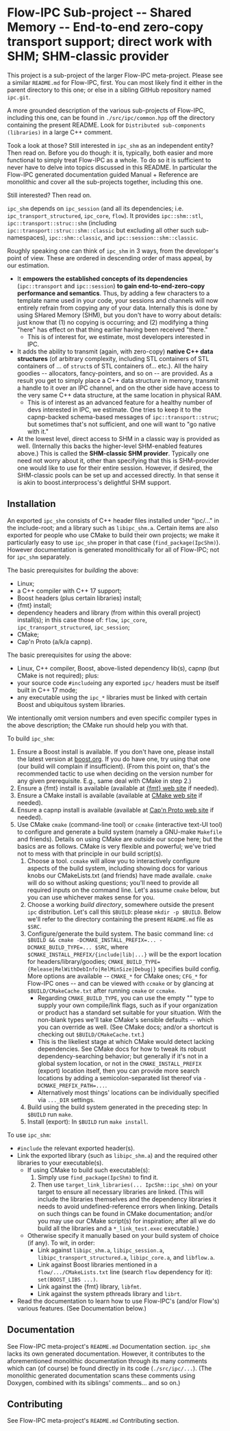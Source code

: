 # Flow-IPC Sub-project -- Shared Memory -- End-to-end zero-copy transport support; direct work with SHM; SHM-classic provider

This project is a sub-project of the larger Flow-IPC meta-project.  Please see
a similar `README.md` for Flow-IPC, first.  You can most likely find it either in the parent
directory to this one; or else in a sibling GitHub repository named `ipc.git`.

A more grounded description of the various sub-projects of Flow-IPC, including this one, can be found
in `./src/ipc/common.hpp` off the directory containing the present README.  Look for
`Distributed sub-components (libraries)` in a large C++ comment.

Took a look at those?  Still interested in `ipc_shm` as an independent entity?  Then read on.
Before you do though: it is, typically, both easier and more functional to simply treat Flow-IPC as a whole.
To do so it is sufficient to never have to delve into topics discussed in this README.  In particular
the Flow-IPC generated documentation guided Manual + Reference are monolithic and cover all the
sub-projects together, including this one.

Still interested?  Then read on.

`ipc_shm` depends on `ipc_session` (and all its dependencies; i.e. `ipc_transport_structured`, `ipc_core`, `flow`).
It provides `ipc::shm::stl`, `ipc::transport::struc::shm` (including `ipc::transport::struc::shm::classic` but
excluding all other such sub-namespaces), `ipc::shm::classic`, and `ipc::session::shm::classic`.

Roughly speaking one can think of `ipc_shm` in 3 ways, from the developer's point of view.  These are ordered
in descending order of mass appeal, by our estimation.

  - It **empowers the established concepts of its dependencies** (`ipc::transport` and
    `ipc::session`) **to gain end-to-end-zero-copy performance and semantics**.  Thus, by adding a few characters
    to a template name used in your code, your sessions and channels will now entirely refrain from copying
    any of your data.  Internally this is done by using SHared Memory (SHM), but you don't have to worry about
    details: just know that (1) no copying is occurring; and (2) modifying a thing "here" has effect on that thing
    earlier having been received "there."
    - This is of interest for, we estimate, most developers interested in IPC.
  - It adds the ability to transmit (again, with zero-copy) **native C++ data structures**
    (of arbitrary complexity, including STL containers of STL containers of ... of `struct`s of STL containers of...
    etc.).  All the hairy goodies -- allocators, fancy-pointers, and so on -- are provided.  As a result you
    get to simply place a C++ data structure in memory, transmit a handle to it over an IPC channel,
    and on the other side have access to the very same C++ data structure, at the same location in physical
    RAM.
    - This is of interest as an advanced feature for a healthy number of devs interested in IPC, we estimate.
      One tries to keep it to the capnp-backed schema-based messages of `ipc::transport::struc`; but
      sometimes that's not sufficient, and one will want to "go native with it."
  - At the lowest level, direct access to SHM in a classic way is provided as well.  (Internally this backs
    the higher-level SHM-enabled features above.)  This is called the **SHM-classic SHM provider**.
    Typically one need not worry about it, other than specifying that this is SHM-provider one would like
    to use for their entire session.  However, if desired, the SHM-classic pools can be set up and accessed
    directly.  In that sense it is akin to boost.interprocess's delightful SHM support.

## Installation

An exported `ipc_shm` consists of C++ header files installed under "ipc/..." in the
include-root; and a library such as `libipc_shm.a`.
Certain items are also exported for people who use CMake to build their own
projects; we make it particularly easy to use `ipc_shm` proper in that case
(`find_package(IpcShm)`).  However documentation is generated monolithically for all of Flow-IPC;
not for `ipc_shm` separately.

The basic prerequisites for *building* the above:

  - Linux;
  - a C++ compiler with C++ 17 support;
  - Boost headers (plus certain libraries) install;
  - {fmt} install;
  - dependency headers and library (from within this overall project) install(s); in this case those of:
    `flow`, `ipc_core`, `ipc_transport_structured`, `ipc_session`;
  - CMake;
  - Cap'n Proto (a/k/a capnp).

The basic prerequisites for *using* the above:

  - Linux, C++ compiler, Boost, above-listed dependency lib(s), capnp (but CMake is not required); plus:
  - your source code `#include`ing any exported `ipc/` headers must be itself built in C++ 17 mode;
  - any executable using the `ipc_*` libraries must be linked with certain Boost and ubiquitous
    system libraries.

We intentionally omit version numbers and even specific compiler types in the above description; the CMake run
should help you with that.

To build `ipc_shm`:

  1. Ensure a Boost install is available.  If you don't have one, please install the latest version at
     [boost.org](https://boost.org).  If you do have one, try using that one (our build will complain if insufficient).
     (From this point on, that's the recommended tactic to use when deciding on the version number for any given
     prerequisite.  E.g., same deal with CMake in step 2.)
  2. Ensure a {fmt} install is available (available at [{fmt} web site](https://fmt.dev/]) if needed).
  3. Ensure a CMake install is available (available at [CMake web site](https://cmake.org/download/) if needed).
  4. Ensure a capnp install is available (available at [Cap'n Proto web site](https://capnproto.org/) if needed).
  5. Use CMake `cmake` (command-line tool) or `ccmake` (interactive text-UI tool) to configure and generate
     a build system (namely a GNU-make `Makefile` and friends).  Details on using CMake are outside our scope here;
     but the basics are as follows.  CMake is very flexible and powerful; we've tried not to mess with that principle
     in our build script(s).
     1. Choose a tool.  `ccmake` will allow you to interactively configure aspects of the build system, including
        showing docs for various knobs our CMakeLists.txt (and friends) have made availale.  `cmake` will do so without
        asking questions; you'll need to provide all required inputs on the command line.  Let's assume `cmake` below,
        but you can use whichever makes sense for you.
     2. Choose a working *build directory*, somewhere outside the present `ipc` distribution.  Let's call this
        `$BUILD`: please `mkdir -p $BUILD`.  Below we'll refer to the directory containing the present `README.md` file
        as `$SRC`.
     3. Configure/generate the build system.  The basic command line:
        `cd $BUILD && cmake -DCMAKE_INSTALL_PREFIX=... -DCMAKE_BUILD_TYPE=... $SRC`,
        where `$CMAKE_INSTALL_PREFIX/{include|lib|...}` will be the export location for headers/library/goodies;
        `CMAKE_BUILD_TYPE={Release|RelWithDebInfo|RelMinSize|Debug|}` specifies build config.
        More options are available -- `CMAKE_*` for CMake ones; `CFG_*` for Flow-IPC ones -- and can be
        viewed with `ccmake` or by glancing at `$BUILD/CMakeCache.txt` after running `cmake` or `ccmake`.
        - Regarding `CMAKE_BUILD_TYPE`, you can use the empty "" type to supply
          your own compile/link flags, such as if your organization or product has a standard set suitable for your
          situation.  With the non-blank types we'll take CMake's sensible defaults -- which you can override
          as well.  (See CMake docs; and/or a shortcut is checking out `$BUILD/CMakeCache.txt`.)
        - This is the likeliest stage at which CMake would detect lacking dependencies.  See CMake docs for
          how to tweak its robust dependency-searching behavior; but generally if it's not in a global system
          location, or not in the `CMAKE_INSTALL_PREFIX` (export) location itself, then you can provide more
          search locations by adding a semicolon-separated list thereof via `-DCMAKE_PREFIX_PATH=...`.
        - Alternatively most things' locations can be individually specified via `..._DIR` settings.
     4. Build using the build system generated in the preceding step:  In `$BUILD` run `make`.  
     5. Install (export):  In `$BUILD` run `make install`.  

To use `ipc_shm`:

  - `#include` the relevant exported header(s).
  - Link the exported library (such as `libipc_shm.a`) and the required other libraries to
    your executable(s).
    - If using CMake to build such executable(s):
      1. Simply use `find_package(IpcShm)` to find it.
      2. Then use `target_link_libraries(... IpcShm::ipc_shm)` on your target
         to ensure all necessary libraries are linked.
         (This will include the libraries themselves and the dependency libraries it needs to avoid undefined-reference
         errors when linking.  Details on such things can be found in CMake documentation; and/or you may use
         our CMake script(s) for inspiration; after all we do build all the libraries and a `*_link_test.exec`
         executable.)
    - Otherwise specify it manually based on your build system of choice (if any).  To wit, in order:
      - Link against `libipc_shm.a`, `libipc_session.a`, `libipc_transport_structured.a`, `libipc_core.a`, and
        `libflow.a`.
      - Link against Boost libraries mentioned in a `flow/.../CMakeLists.txt` line (search `flow` dependency for it):
        `set(BOOST_LIBS ...)`.
      - Link against the {fmt} library, `libfmt`.
      - Link against the system pthreads library and `librt`.
  - Read the documentation to learn how to use Flow-IPC's (and/or Flow's) various features.
    (See Documentation below.)

## Documentation

See Flow-IPC meta-project's `README.md` Documentation section.  `ipc_shm` lacks its own generated documentation.
However, it contributes to the aforementioned monolithic documentation through its many comments which can
(of course) be found directly in its code (`./src/ipc/...`).  (The monolithic generated documentation scans
these comments using Doxygen, combined with its siblings' comments... and so on.)

## Contributing

See Flow-IPC meta-project's `README.md` Contributing section.
